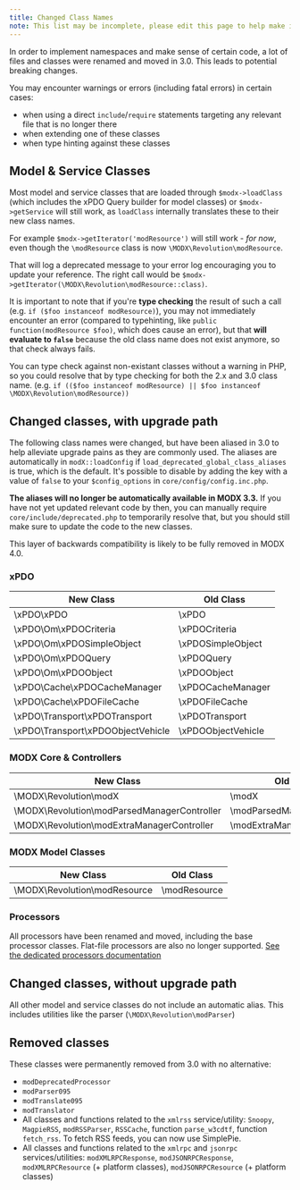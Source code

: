 ```yaml
---
title: Changed Class Names
note: This list may be incomplete, please edit this page to help make it complete. 
---
```


In order to implement namespaces and make sense of certain code, a lot of files and classes were renamed and moved in 3.0. This leads to potential breaking changes.

You may encounter warnings or errors (including fatal errors) in certain cases:

- when using a direct `include`/`require` statements targeting any relevant file that is no longer there
- when extending one of these classes
- when type hinting against these classes

## Model & Service Classes

Most model and service classes that are loaded through `$modx->loadClass` (which includes the xPDO Query builder for model classes) or `$modx->getService` will still work, as `loadClass` internally translates these to their new class names.

For example `$modx->getIterator('modResource')` will still work - _for now_, even though the `\modResource` class is now `\MODX\Revolution\modResource`.

That will log a deprecated message to your error log encouraging you to update your reference. The right call would be `$modx->getIterator(\MODX\Revolution\modResource::class)`.

It is important to note that if you're **type checking** the result of such a call (e.g. `if ($foo instanceof modResource)`), you may not immediately encounter an error (compared to typehinting, like `public function(modResource $foo)`, which does cause an error), but that **will evaluate to `false`** because the old class name does not exist anymore, so that check always fails.

You can type check against non-existant classes without a warning in PHP, so you could resolve that by type checking for both the 2.x and 3.0 class name. (e.g. `if (($foo instanceof modResource) || $foo instanceof \MODX\Revolution\modResource))`

## Changed classes, with upgrade path

The following class names were changed, but have been aliased in 3.0 to help alleviate upgrade pains as they are commonly used. The aliases are automatically in `modX::loadConfig` if `load_deprecated_global_class_aliases` is true, which is the default. It's possible to disable by adding the key with a value of `false` to your `$config_options` in `core/config/config.inc.php`. 

**The aliases will no longer be automatically available in MODX 3.3.** If you have not yet updated relevant code by then, you can manually require `core/include/deprecated.php` to temporarily resolve that, but you should still make sure to update the code to the new classes.

This layer of backwards compatibility is likely to be fully removed in MODX 4.0.

### xPDO

| New Class                         | Old Class          |
| --------------------------------- | ------------------ |
| \xPDO\xPDO                        | \xPDO              |
| \xPDO\Om\xPDOCriteria             | \xPDOCriteria      |
| \xPDO\Om\xPDOSimpleObject         | \xPDOSimpleObject  |
| \xPDO\Om\xPDOQuery                | \xPDOQuery         |
| \xPDO\Om\xPDOObject               | \xPDOObject        |
| \xPDO\Cache\xPDOCacheManager      | \xPDOCacheManager  |
| \xPDO\Cache\xPDOFileCache         | \xPDOFileCache     |
| \xPDO\Transport\xPDOTransport     | \xPDOTransport     |
| \xPDO\Transport\xPDOObjectVehicle | \xPDOObjectVehicle |

### MODX Core & Controllers

| New Class                                     | Old Class                     |
| --------------------------------------------- | ----------------------------- |
| \MODX\Revolution\modX                         | \modX                         |
| \MODX\Revolution\modParsedManagerController   | \modParsedManagerController   |
| \MODX\Revolution\modExtraManagerController    | \modExtraManagerController    |

### MODX Model Classes

| New Class                    | Old Class    |
| ---------------------------- | ------------ |
| \MODX\Revolution\modResource | \modResource |

### Processors

All processors have been renamed and moved, including the base processor classes. Flat-file processors are also no longer supported. [See the dedicated processors documentation](getting-started/upgrading-to-3.0/processors)

## Changed classes, without upgrade path

All other model and service classes do not include an automatic alias. This includes utilities like the parser (`\MODX\Revolution\modParser`)

## Removed classes

These classes were permanently removed from 3.0 with no alternative:

- `modDeprecatedProcessor`
- `modParser095`
- `modTranslate095`
- `modTranslator`
- All classes and functions related to the `xmlrss` service/utility: `Snoopy`, `MagpieRSS`, `modRSSParser`, `RSSCache`, function `parse_w3cdtf`, function `fetch_rss`. To fetch RSS feeds, you can now use SimplePie.
- All classes and functions related to the `xmlrpc` and `jsonrpc` services/utilities: `modXMLRPCResponse`, `modJSONRPCResponse`, `modXMLRPCResource` (+ platform classes), `modJSONRPCResource` (+ platform classes)

